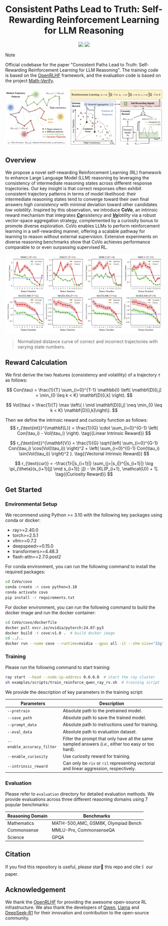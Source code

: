 <h1 align="center"> Consistent Paths Lead to Truth: Self-Rewarding Reinforcement Learning for LLM Reasoning</h1>

<div align="center">
<a href='https://huggingface.co/sastpg/Qwen2.5-3B-Instruct-CoVo'><img src='https://img.shields.io/badge/Hugging_Face-Models-%23FFD21E?style=flat&logo=huggingface&logoColor=%23FFD21E'></a>
<a href='https://huggingface.co/datasets/sastpg/CoVo_Dataset'><img src='https://img.shields.io/badge/Hugging_Face-Datasets-blue?style=flat&logo=huggingface&logoColor=%23FFD21E'></a>
</div>

> [!NOTE]
> Official codebase for the paper "Consistent Paths Lead to Truth: Self-Rewarding Reinforcement Learning for LLM Reasoning". The training code is based on the [OpenRLHF](https://github.com/OpenRLHF/OpenRLHF) framework, and the evaluation code is based on the project [Math-Verify](https://github.com/huggingface/Math-Verify).

<div align="center">
<img src="./images/framework.png">
</div>


## Overview
We propose a novel self-rewarding Reinforcement Learning (RL) framework to enhance Large Language Model (LLM) reasoning by leveraging the consistency of intermediate reasoning states across different response trajectories. Our key insight is that correct responses often exhibit consistent trajectory patterns in terms of model likelihood: their intermediate reasoning states tend to converge toward their own final answers *high consistency* with minimal deviation toward other candidates *low volatility*. Inspired by this observation, we introduce **CoVo**, an intrinsic reward mechanism that integrates *<u>**Co**</u>nsistency* and *<u>**Vo**</u>latility* via a robust vector-space aggregation strategy, complemented by a curiosity bonus to promote diverse exploration. CoVo enables LLMs to perform reinforcement learning in a self-rewarding manner, offering a scalable pathway for learning to reason without external supervision. Extensive experiments on diverse reasoning benchmarks show that CoVo achieves performance comparable to or even surpassing supervised RL.

![](./images/vol.png)
> Normalized distance curve of correct and incorrect trajectories with varying state numbers.

## Reward Calculation
We first derive the two features (consistency and volatility) of a trajectory $\tau$ as follows:

$$
Con(\tau) = \frac{1}{T} \sum_{i=0}^{T-1} \mathbb{I} \left( \mathbf{D}[i,j] = \min_{0 \leq k < K} \mathbf{D}[i,k] \right).
$$

$$
Vol(\tau) = \frac{1}{T} \max \left\{ i \mid \mathbf{D}[i,j] \neq \min_{0 \leq k < K} \mathbf{D}[i,k]\right\}.
$$

Then we define the intrinsic reward and curiosity function as follows:
$$
r_{\text{int}}^{\mathbf{L}}  = \frac{1}{G} \cdot \sum_{i=0}^{G-1} \left( Con(\tau_i) - Vol(\tau_i) \right). \tag{{Linear Intrinsic Reward}}
$$

$$
r_{\text{int}}^{\mathbf{V}} = \frac{1}{G} \sqrt{\left( \sum_{i=0}^{G-1} Con(\tau_i) \cos(Vol(\tau_i)) \right)^2 + \left( \sum_{i=0}^{G-1} Con(\tau_i) \sin(Vol(\tau_i)) \right)^2 }. \tag{{Vectorial Intrinsic Reward}}
$$

$$
r_{\text{cur}} = -\frac{1}{|s_{i+1}|} \sum_{j=|s_i|}^{|s_{i+1}|} \log \pi_{\theta}(s_{i+1}[j] \mid s_{i+1}[: j]) - \ln [KL(P_{i+1}, \mathcal{U}) + 1]. \tag{{Curiosity Reward}}
$$

## Get Started
### Environmental Setup
We recommend using Python >= 3.10 with the following key packages using conda or docker:
- ray>=2.40.0
- torch>=2.5.1
- vllm>=0.7.2
- deepspeed>=0.15.0
- transformers>=4.48.3
- flash-attn==2.7.0.post2

For conda environment, you can run the following command to install the required packages:
```bash
cd CoVo/covo
conda create -n covo python=3.10
conda activate covo
pip install -r requirements.txt
```

For docker environment, you can run the following command to build the docker image and run the docker container:
```bash
cd CoVo/covo/dockerfile
docker pull nvcr.io/nvidia/pytorch:24.07-py3
docker build -t covo:v1.0 .  # build docker image
cd ../..
docker run --name covo --runtime=nvidia --gpus all -it --shm-size="32g" -v $PWD:/workspace  covo:v1.0 bash
```
### Training
Please run the following command to start training:
```bash
ray start --head --node-ip-address 0.0.0.0  # start the ray cluster
sh examples/scripts/train_reinforce_qwen_ray_rv.sh  # training script
```
We provide the description of key parameters in the training script:

| Parameters                 | Description                                                  |
| -------------------------- | ------------------------------------------------------------ |
| `--pretrain`               | Absolute path to the pretrained model.                       |
| `--save_path`              | Absolute path to save the trained model.                     |
| `--prompt_data`            | Absolute path to instructions used for training.             |
| `--eval_data`              | Absolute path to evaluation dataset.                         |
| `--enable_accuracy_filter` | Filter the prompt that only have all the same sampled answers (*i.e.*, either too easy or too hard). |
| `--enable_curiosity`       | Use curiosity reward for training.                           |
| `--intrinsic_reward`       | Can only be `riv` or `ril` representing vectorial and linear aggression, respectively. |


### Evaluation
Please refer to `evaluation` directory for detailed evaluation methods. We provide evaluations across three different reasoning domains using 7 popular benchmarks:

| Reasoning Domain | Benchmarks                          |
| ---------------- | ----------------------------------- |
| Mathematics      | MATH-500,AMC, GSM8K, Olympiad Bench |
| Commonsense      | MMLU-Pro, CommonsenseQA             |
| Science          | GPQA                                |

## Citation
If you find this repository is useful, please star🌟 this repo and cite🖇️ our paper.



## Acknowledgement
We thank the [OpenRLHF](https://github.com/OpenRLHF/OpenRLHF) for providing the awesome open-source RL infrastructure. We also thank the developers of [Qwen](https://github.com/QwenLM), [Llama](https://github.com/meta-llama) and [DeepSeek-R1](https://github.com/deepseek-ai/DeepSeek-R1) for their innovation and contribution to the open-source community.